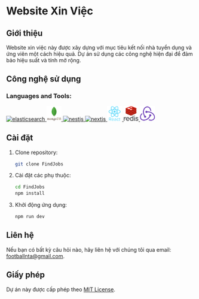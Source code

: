 # Website Xin Việc
## Giới thiệu
Website xin việc này được xây dựng với mục tiêu kết nối nhà tuyển dụng và ứng viên một cách hiệu quả. Dự án sử dụng các công nghệ hiện đại để đảm bảo hiệu suất và tính mở rộng.

## Công nghệ sử dụng

<h3 align="left">Languages and Tools:</h3>
<p align="left">
    <a href="https://www.elastic.co" target="_blank" rel="noreferrer">
        <img src="https://www.vectorlogo.zone/logos/elastic/elastic-icon.svg" alt="elasticsearch" width="40" height="40"/>
    </a>
    <a href="https://www.mongodb.com/" target="_blank" rel="noreferrer">
        <img src="https://raw.githubusercontent.com/devicons/devicon/master/icons/mongodb/mongodb-original-wordmark.svg" alt="mongodb" width="40" height="40"/>
    </a>
    <a href="https://nestjs.com/" target="_blank" rel="noreferrer">
        <img src="https://cdn.jsdelivr.net/gh/devicons/devicon/icons/nestjs/nestjs-original.svg" alt="nestjs" width="40" height="40"/>
    </a>
    <a href="https://nextjs.org/" target="_blank" rel="noreferrer">
        <img src="https://cdn.jsdelivr.net/gh/devicons/devicon/icons/nextjs/nextjs-original.svg" alt="nextjs" width="40" height="40"/>
    </a>
    <a href="https://reactjs.org/" target="_blank" rel="noreferrer">
        <img src="https://raw.githubusercontent.com/devicons/devicon/master/icons/react/react-original-wordmark.svg" alt="react" width="40" height="40"/>
    </a>
    <a href="https://redis.io" target="_blank" rel="noreferrer">
        <img src="https://raw.githubusercontent.com/devicons/devicon/master/icons/redis/redis-original-wordmark.svg" alt="redis" width="40" height="40"/>
    </a>
    <a href="https://redux.js.org" target="_blank" rel="noreferrer">
        <img src="https://raw.githubusercontent.com/devicons/devicon/master/icons/redux/redux-original.svg" alt="redux" width="40" height="40"/>
    </a>
</p>

## Cài đặt

1. Clone repository:
   ```bash
   git clone FindJobs
   ```

2. Cài đặt các phụ thuộc:
   ```bash
   cd FindJobs
   npm install
   ```

3. Khởi động ứng dụng:
   ```bash
   npm run dev
   ```

## Liên hệ
Nếu bạn có bất kỳ câu hỏi nào, hãy liên hệ với chúng tôi qua email: footballnta@gmail.com.

## Giấy phép
Dự án này được cấp phép theo [MIT License](LICENSE).
